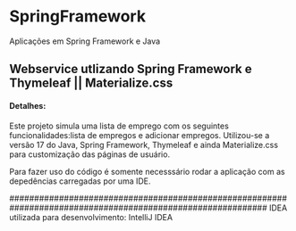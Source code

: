 # SpringFramework
Aplicações em Spring Framework e Java 
 
 
<h2>Webservice utlizando Spring Framework e Thymeleaf || Materialize.css</h2>

<h4>Detalhes:</h4>
Este projeto simula uma lista de emprego com os seguintes funcionalidades:lista de empregos e adicionar empregos.
Utilizou-se a versão 17 do Java, Spring Framework, Thymeleaf e ainda Materialize.css para customização das páginas
de usuário<html>.
 
 Para fazer uso do código é somente necesssário rodar a aplicação com as depedências carregadas por uma IDE.

 
 ############################################################################################################
 IDEA utilizada para desenvolvimento: IntelliJ IDEA
